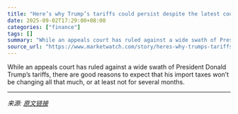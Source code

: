 ```yaml
---
title: "Here’s why Trump’s tariffs could persist despite the latest court ruling"
date: 2025-09-02T17:29:00+08:00
categories: ["finance"]
tags: []
summary: "While an appeals court has ruled against a wide swath of President Donald Trump’s tariffs, there are good reasons to expect that his import taxes won’t be changing all that much, or at least not for s"
source_url: "https://www.marketwatch.com/story/heres-why-trumps-tariffs-could-persist-despite-the-latest-court-ruling-e8dbc80b?mod=mw_rss_topstories"
---
```


While an appeals court has ruled against a wide swath of President Donald Trump’s tariffs, there are good reasons to expect that his import taxes won’t be changing all that much, or at least not for several months.

---

*来源: [原文链接](https://www.marketwatch.com/story/heres-why-trumps-tariffs-could-persist-despite-the-latest-court-ruling-e8dbc80b?mod=mw_rss_topstories)*
